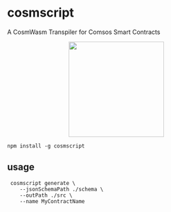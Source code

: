 # cosmscript

A CosmWasm Transpiler for Comsos Smart Contracts

<p align="center">
  <img width="220" src="https://user-images.githubusercontent.com/545047/163705368-bc899f6d-a2de-43ee-889b-dbf44e17f288.png">
</p>


```
npm install -g cosmscript
```

## usage

```
 cosmscript generate \
    --jsonSchemaPath ./schema \
    --outPath ./src \
    --name MyContractName
 ```